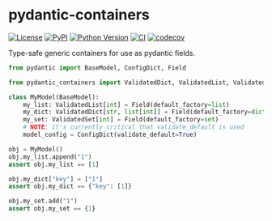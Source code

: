 # pydantic-containers

[![License](https://img.shields.io/pypi/l/pydantic-containers.svg?color=green)](https://github.com/tlambert03/pydantic-containers/raw/main/LICENSE)
[![PyPI](https://img.shields.io/pypi/v/pydantic-containers.svg?color=green)](https://pypi.org/project/pydantic-containers)
[![Python Version](https://img.shields.io/pypi/pyversions/pydantic-containers.svg?color=green)](https://python.org)
[![CI](https://github.com/tlambert03/pydantic-containers/actions/workflows/ci.yml/badge.svg)](https://github.com/tlambert03/pydantic-containers/actions/workflows/ci.yml)
[![codecov](https://codecov.io/gh/tlambert03/pydantic-containers/branch/main/graph/badge.svg)](https://codecov.io/gh/tlambert03/pydantic-containers)

Type-safe generic containers for use as pydantic fields.

```python
from pydantic import BaseModel, ConfigDict, Field

from pydantic_containers import ValidatedDict, ValidatedList, ValidatedSet

class MyModel(BaseModel):
    my_list: ValidatedList[int] = Field(default_factory=list)
    my_dict: ValidatedDict[str, list[int]] = Field(default_factory=dict)
    my_set: ValidatedSet[int] = Field(default_factory=set)
    # NOTE: it's currently critical that validate_default is used
    model_config = ConfigDict(validate_default=True)

obj = MyModel()
obj.my_list.append("1")
assert obj.my_list == [1]

obj.my_dict["key"] = ["1"]
assert obj.my_dict == {"key": [1]}

obj.my_set.add("1")
assert obj.my_set == {1}
```
